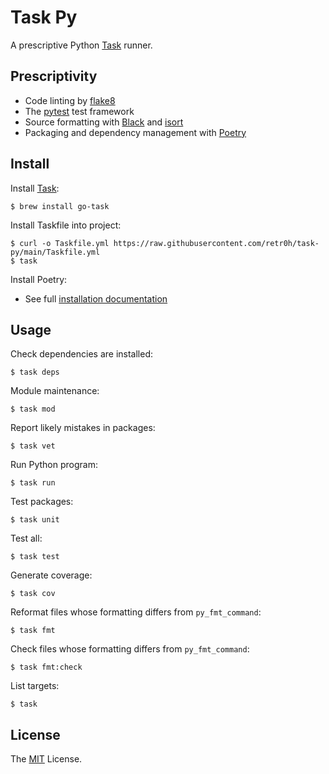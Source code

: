 # Task Py

A prescriptive Python [Task][] runner.

## Prescriptivity

* Code linting by [flake8][]
* The [pytest][] test framework
* Source formatting with [Black][] and [isort][]
* Packaging and dependency management with [Poetry][]

## Install

Install [Task][]:

    $ brew install go-task

Install Taskfile into project:

    $ curl -o Taskfile.yml https://raw.githubusercontent.com/retr0h/task-py/main/Taskfile.yml
    $ task

Install Poetry:

* See full [installation documentation][]

## Usage

Check dependencies are installed:

    $ task deps

Module maintenance:

    $ task mod

Report likely mistakes in packages:

    $ task vet

Run Python program:

    $ task run

Test packages:

    $ task unit

Test all:

    $ task test

Generate coverage:

    $ task cov

Reformat files whose formatting differs from `py_fmt_command`:

    $ task fmt

Check files whose formatting differs from `py_fmt_command`:

    $ task fmt:check

List targets:

    $ task

## License

The [MIT] License.

[Task]: https://github.com/go-task/task
[flake8]: https://flake8.pycqa.org/en/latest/
[pytest]: https://docs.pytest.org/en/7.3.x/
[Black]: https://pypi.org/project/black/
[isort]: https://pycqa.github.io/isort/
[Poetry]: https://pypi.org/project/poetry/
[installation documentation]: https://python-poetry.org/docs/#installing-with-the-official-installer
[MIT]: LICENSE
